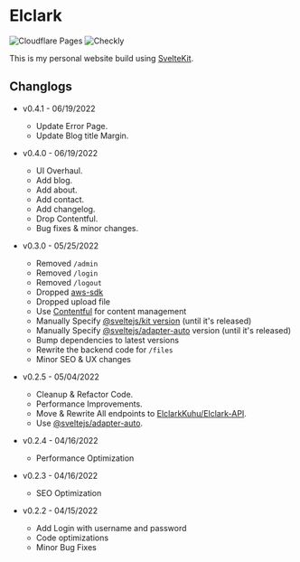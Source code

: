 # Elclark

![Cloudflare Pages](https://img.shields.io/github/deployments/ElclarkCodes/Elclark/production?color=%23FFF&label=Pages&logo=cloudflare&logoColor=%23FFF&style=for-the-badge)
![Checkly](https://img.shields.io/github/checks-status/ElclarkCodes/Elclark/main?label=Checkly&style=for-the-badge)

This is my personal website build using [SvelteKit](https://kit.svelte.dev/).

## Changlogs

- v0.4.1 - 06/19/2022

  - Update Error Page.
  - Update Blog title Margin.

- v0.4.0 - 06/19/2022

  - UI Overhaul.
  - Add blog.
  - Add about.
  - Add contact.
  - Add changelog.
  - Drop Contentful.
  - Bug fixes & minor changes.

- v0.3.0 - 05/25/2022

  - Removed `/admin`
  - Removed `/login`
  - Removed `/logout`
  - Dropped [aws-sdk](https://github.com/aws/aws-sdk-js)
  - Dropped upload file
  - Use [Contentful](https://www.contentful.com/) for content management
  - Manually Specify [@sveltejs/kit version](https://github.com/sveltejs/kit) (until it's released)
  - Manually Specify [@sveltejs/adapter-auto](https://github.com/sveltejs/kit/tree/master/packages/adapter-auto) version (until it's released)
  - Bump dependencies to latest versions
  - Rewrite the backend code for `/files`
  - Minor SEO & UX changes

- v0.2.5 - 05/04/2022

  - Cleanup & Refactor Code.
  - Performance Improvements.
  - Move & Rewrite All endpoints to [ElclarkKuhu/Elclark-API](https://github.com/ElclarkKuhu/Elclark-API).
  - Use [@sveltejs/adapter-auto](https://github.com/sveltejs/kit/tree/master/packages/adapter-auto).

- v0.2.4 - 04/16/2022

  - Performance Optimization

- v0.2.3 - 04/16/2022

  - SEO Optimization

- v0.2.2 - 04/15/2022
  - Add Login with username and password
  - Code optimizations
  - Minor Bug Fixes
